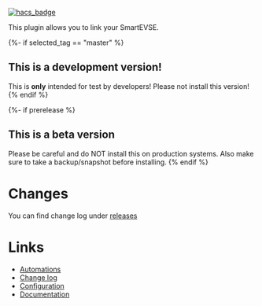 [![hacs_badge](https://img.shields.io/badge/HACS-Custom-41BDF5.svg?style=for-the-badge)](https://github.com/hacs/integration)

This plugin allows you to link your SmartEVSE.

{%- if selected_tag == "master" %}
## This is a development version!
This is **only** intended for test by developers!
Please not install this version!
{% endif %}

{%- if prerelease %}
## This is a beta version
Please be careful and do NOT install this on production systems. Also make sure to take a backup/snapshot before installing.
{% endif %}

# Changes
You can find change log under [releases](https://github.com/kennyschuoler/homeassistant-smartevse/releases)

# Links
- [Automations](https://github.com/kennyschuoler/homeassistant-smartevse/blob/main/README.md#automations)
- [Change log](https://github.com/kennyschuoler/homeassistant-smartevse/releases)
- [Configuration](https://github.com/kennyschuoler/homeassistant-smartevse/blob/main/README.md#configure)
- [Documentation](https://github.com/kennyschuoler/homeassistant-smartevse/blob/main/README.md)